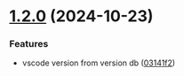 # [1.2.0](https://github.com/arpanrec/arpanrec.nebula/compare/1.1.0...1.2.0) (2024-10-23)


### Features

* vscode version from version db ([03141f2](https://github.com/arpanrec/arpanrec.nebula/commit/03141f2cad9c645a0c68872b974470151125834e))
